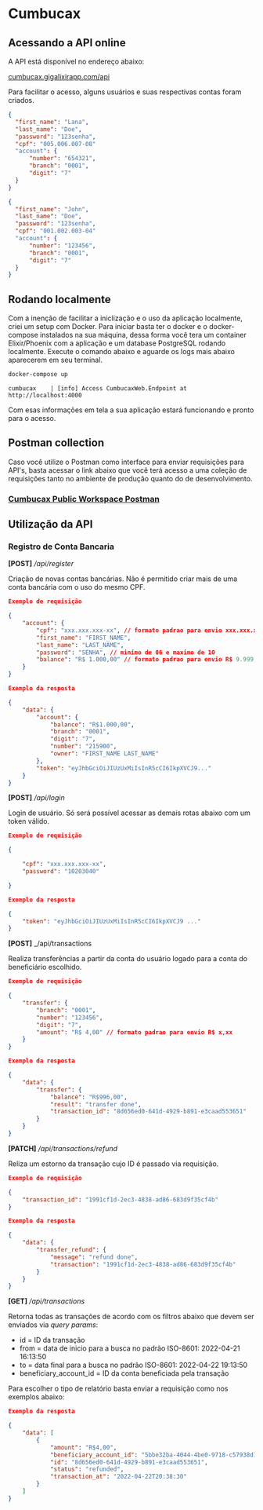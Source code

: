 # Cumbucax

## Acessando a API online

A API está disponível no endereço abaixo:

[cumbucax.gigalixirapp.com/api](https://cumbucax.gigalixirapp.com/api)

Para facilitar o acesso, alguns usuários e suas respectivas contas foram criados.

```json
{
  "first_name": "Lana",
  "last_name": "Doe",
  "password": "123senha",
  "cpf": "005.006.007-08"
  "account": {
      "number": "654321",
      "branch": "0001",
      "digit": "7"
  }
}

{
  "first_name": "John",
  "last_name": "Doe",
  "password": "123senha",
  "cpf": "001.002.003-04"
  "account": {
      "number": "123456",
      "branch": "0001",
      "digit": "7"
  }
}
```

## Rodando localmente

Com a inenção de facilitar a iniclização e o uso da aplicação localmente, criei um setup com Docker.
Para iniciar basta ter o docker e o docker-compose instalados na sua máquina, dessa forma você tera um container Elixir/Phoenix com a aplicação e um database PostgreSQL rodando localmente.
Execute o comando abaixo e aguarde os logs mais abaixo aparecerem em seu terminal.

```bash
docker-compose up
```

```
cumbucax    | [info] Access CumbucaxWeb.Endpoint at http://localhost:4000
```

Com esas informações em tela a sua aplicação estará funcionando e pronto para o acesso.

## Postman collection

Caso você utilize o Postman como interface para enviar requisições para API's, basta acessar o link abaixo que você terá acesso a uma coleção de requisições tanto no ambiente de produção quanto do de desenvolvimento.

### [Cumbucax Public Workspace Postman](https://www.postman.com/restless-capsule-16017/workspace/cumbucax/overview)

## Utilização da API
### Registro de Conta Bancaria

**[POST]** _/api/register_

Criação de novas contas bancárias. Não é permitido criar mais de uma conta bancária com o uso do mesmo CPF.

```json
Exemplo de requisição

{
    "account": {
        "cpf": "xxx.xxx.xxx-xx", // formato padrao para envio xxx.xxx.xxx-xx
        "first_name": "FIRST_NAME",
        "last_name": "LAST_NAME",
        "password": "SENHA", // minimo de 06 e maximo de 10
        "balance": "R$ 1.000,00" // formato padrao para envio R$ 9.999,99
    }
}
```

```json
Exemplo da resposta

{
    "data": {
        "account": {
            "balance": "R$1.000,00",
            "branch": "0001",
            "digit": "7",
            "number": "215900",
            "owner": "FIRST_NAME LAST_NAME"
        },
        "token": "eyJhbGciOiJIUzUxMiIsInR5cCI6IkpXVCJ9..."
    }
}
```

**[POST]** _/api/login_

Login de usuário. Só será possível acessar as demais rotas abaixo com um token válido.

```json
Exemplo de requisição

{

    "cpf": "xxx.xxx.xxx-xx",
    "password": "10203040"

}
```

```json
Exemplo da resposta

{
    "token": "eyJhbGciOiJIUzUxMiIsInR5cCI6IkpXVCJ9 ..."
}
```

**[POST]** _/api/transactions

Realiza transferências a partir da conta do usuário logado para a conta do beneficiário escolhido.

```json
Exemplo de requisição

{
    "transfer": {
        "branch": "0001",
        "number": "123456",
        "digit": "7",
        "amount": "R$ 4,00" // formato padrao para envio R$ x,xx
    }
}
```

```json
Exemplo da resposta

{
    "data": {
        "transfer": {
            "balance": "R$996,00",
            "result": "transfer done",
            "transaction_id": "8d656ed0-641d-4929-b891-e3caad553651"
        }
    }
}
```


**[PATCH]** _/api/transactions/refund_

Reliza um estorno da transação cujo ID é passado via requisição.

```json
Exemplo de requisição

{
    "transaction_id": "1991cf1d-2ec3-4838-ad86-683d9f35cf4b"
}
```

```json
Exemplo da resposta

{
    "data": {
        "transfer_refund": {
            "message": "refund done",
            "transaction": "1991cf1d-2ec3-4838-ad86-683d9f35cf4b"
        }
    }
}
```

**[GET]** _/api/transactions_

Retorna todas as transações de acordo com os filtros abaixo que devem ser enviados
via _query params_:

- id = ID da transação
- from = data de inicio para a busca no padrão ISO-8601: 2022-04-21 16:13:50
- to = data final para a busca no padrão ISO-8601: 2022-04-22 19:13:50
- beneficiary_account_id = ID da conta beneficiada pela transação

Para escolher o tipo de relatório basta enviar a requisição
como nos exemplos abaixo:


```json
Exemplo da resposta

{
    "data": [
        {
            "amount": "R$4,00",
            "beneficiary_account_id": "5bbe32ba-4044-4be0-9718-c57938d121ce",
            "id": "8d656ed0-641d-4929-b891-e3caad553651",
            "status": "refunded",
            "transaction_at": "2022-04-22T20:38:30"
        }
    ]
}
```
